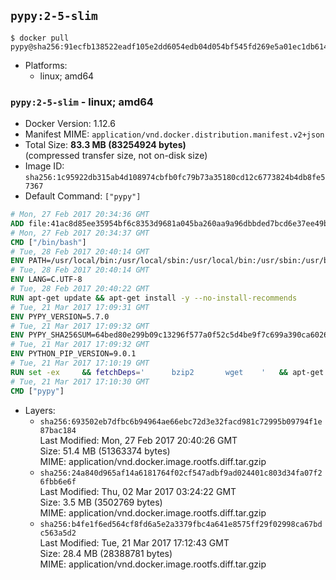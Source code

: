 ## `pypy:2-5-slim`

```console
$ docker pull pypy@sha256:91ecfb138522eadf105e2dd6054edb04d054bf545fd269e5a01ec1db614ad649
```

-	Platforms:
	-	linux; amd64

### `pypy:2-5-slim` - linux; amd64

-	Docker Version: 1.12.6
-	Manifest MIME: `application/vnd.docker.distribution.manifest.v2+json`
-	Total Size: **83.3 MB (83254924 bytes)**  
	(compressed transfer size, not on-disk size)
-	Image ID: `sha256:1c95922db315ab4d108974cbfb0fc79b73a35180cd12c6773824b4db8fe57367`
-	Default Command: `["pypy"]`

```dockerfile
# Mon, 27 Feb 2017 20:34:36 GMT
ADD file:41ac8d85ee35954bf6c8353d9681a045ba260aa9a96dbbded7bcd6e37ee49bea in / 
# Mon, 27 Feb 2017 20:34:37 GMT
CMD ["/bin/bash"]
# Tue, 28 Feb 2017 20:40:14 GMT
ENV PATH=/usr/local/bin:/usr/local/sbin:/usr/local/bin:/usr/sbin:/usr/bin:/sbin:/bin
# Tue, 28 Feb 2017 20:40:14 GMT
ENV LANG=C.UTF-8
# Tue, 28 Feb 2017 20:40:22 GMT
RUN apt-get update && apt-get install -y --no-install-recommends 		ca-certificates 		libexpat1 		libffi6 		libgdbm3 		libsqlite3-0 	&& rm -rf /var/lib/apt/lists/*
# Tue, 21 Mar 2017 17:09:31 GMT
ENV PYPY_VERSION=5.7.0
# Tue, 21 Mar 2017 17:09:32 GMT
ENV PYPY_SHA256SUM=64bed80e299b09c13296f577a0f52c5d4be9f7c699a390ca6026f967aeff3846
# Tue, 21 Mar 2017 17:09:32 GMT
ENV PYTHON_PIP_VERSION=9.0.1
# Tue, 21 Mar 2017 17:10:19 GMT
RUN set -ex 	&& fetchDeps=' 		bzip2 		wget 	' 	&& apt-get update && apt-get install -y $fetchDeps --no-install-recommends && rm -rf /var/lib/apt/lists/* 		&& wget -O pypy.tar.bz2 "https://bitbucket.org/pypy/pypy/downloads/pypy2-v${PYPY_VERSION}-linux64.tar.bz2" 	&& echo "$PYPY_SHA256SUM  pypy.tar.bz2" | sha256sum -c 	&& tar -xjC /usr/local --strip-components=1 -f pypy.tar.bz2 	&& rm pypy.tar.bz2 			&& wget -O /tmp/get-pip.py 'https://bootstrap.pypa.io/get-pip.py' 		&& pypy /tmp/get-pip.py "pip==$PYTHON_PIP_VERSION" 		&& rm /tmp/get-pip.py 	&& pip install --no-cache-dir --upgrade --force-reinstall "pip==$PYTHON_PIP_VERSION" 	&& [ "$(pip list |tac|tac| awk -F '[ ()]+' '$1 == "pip" { print $2; exit }')" = "$PYTHON_PIP_VERSION" ] 		&& apt-get purge -y --auto-remove $fetchDeps 	&& rm -rf ~/.cache
# Tue, 21 Mar 2017 17:10:30 GMT
CMD ["pypy"]
```

-	Layers:
	-	`sha256:693502eb7dfbc6b94964ae66ebc72d3e32facd981c72995b09794f1e87bac184`  
		Last Modified: Mon, 27 Feb 2017 20:40:26 GMT  
		Size: 51.4 MB (51363374 bytes)  
		MIME: application/vnd.docker.image.rootfs.diff.tar.gzip
	-	`sha256:24a840d965af14a6181764f02cf547adbf9ad024401c803d34fa07f26fbb6e6f`  
		Last Modified: Thu, 02 Mar 2017 03:24:22 GMT  
		Size: 3.5 MB (3502769 bytes)  
		MIME: application/vnd.docker.image.rootfs.diff.tar.gzip
	-	`sha256:b4fe1f6ed564cf8fd6a5e2a3379fbc4a641e8575ff29f02998ca67bdc563a5d2`  
		Last Modified: Tue, 21 Mar 2017 17:12:43 GMT  
		Size: 28.4 MB (28388781 bytes)  
		MIME: application/vnd.docker.image.rootfs.diff.tar.gzip
